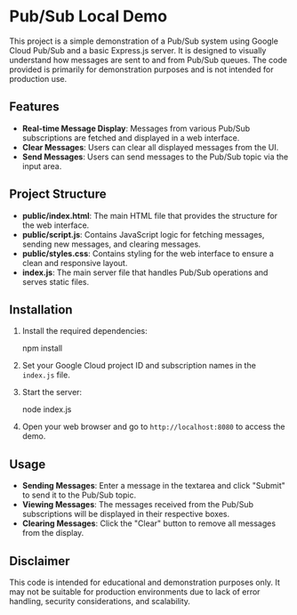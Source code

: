 # Pub/Sub Local Demo

This project is a simple demonstration of a Pub/Sub system using Google Cloud
Pub/Sub and a basic Express.js server. It is designed to visually understand how
messages are sent to and from Pub/Sub queues. The code provided is primarily for
demonstration purposes and is not intended for production use.

## Features

*   **Real-time Message Display**: Messages from various Pub/Sub subscriptions
      are fetched and displayed in a web interface.
*   **Clear Messages**: Users can clear all displayed messages from the UI.
*   **Send Messages**: Users can send messages to the Pub/Sub topic via the
      input area.

## Project Structure

*   **public/index.html**: The main HTML file that provides the structure for
      the web interface.
*   **public/script.js**: Contains JavaScript logic for fetching messages,
      sending new messages, and clearing messages.
*   **public/styles.css**: Contains styling for the web interface to ensure a
      clean and responsive layout.
*   **index.js**: The main server file that handles Pub/Sub operations and
      serves static files.

## Installation

1.  Install the required dependencies:

      npm install

2.  Set your Google Cloud project ID and subscription names in the `index.js` file.

3.  Start the server:

      node index.js

4.  Open your web browser and go to `http://localhost:8080` to access the demo.

## Usage

*   **Sending Messages**: Enter a message in the textarea and click "Submit" to
      send it to the Pub/Sub topic.
*   **Viewing Messages**: The messages received from the Pub/Sub subscriptions
      will be displayed in their respective boxes.
*   **Clearing Messages**: Click the "Clear" button to remove all messages from
      the display.

## Disclaimer

This code is intended for educational and demonstration purposes only. It may
not be suitable for production environments due to lack of error handling,
security considerations, and scalability.
